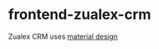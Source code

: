 # frontend-zualex-crm
Zualex CRM uses <a href="http://materializecss.com/" target="_blank">material design</a>

